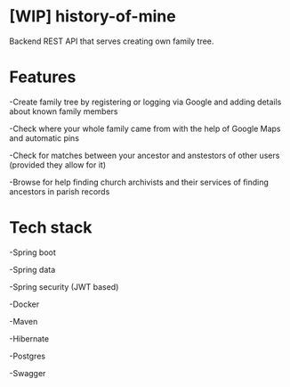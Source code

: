 # [WIP] history-of-mine

Backend REST API that serves creating own family tree. 

# Features

-Create family tree by registering or logging via Google and adding details about known family members

-Check where your whole family came from with the help of Google Maps and automatic pins

-Check for matches between your ancestor and anstestors of other users (provided they allow for it)

-Browse for help finding church archivists and their services of finding ancestors in parish records 


# Tech stack

-Spring boot

-Spring data

-Spring security (JWT based)

-Docker

-Maven

-Hibernate

-Postgres

-Swagger
